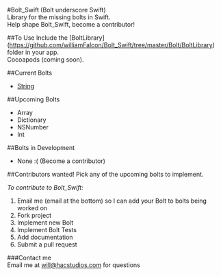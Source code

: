 #Bolt_Swift (Bolt underscore Swift)    
Library for the missing bolts in Swift.    
Help shape Bolt_Swift, become a contributor!    

##To Use
Include the [BoltLibrary] (https://github.com/williamFalcon/Bolt_Swift/tree/master/Bolt/BoltLibrary) folder in your app.    
Cocoapods (coming soon).   

##Current Bolts    
- [String](https://github.com/williamFalcon/Bolt_Swift/tree/master/Bolt/BoltLibrary/String)    

##Upcoming Bolts    
- Array    
- Dictionary    
- NSNumber    
- Int    

##Bolts in Development
- None :( (Become a contributor)

##Contributors wanted!
Pick any of the upcoming bolts to implement.

*To contribute to Bolt_Swift:*    
1. Email me (email at the bottom) so I can add your Bolt to bolts being worked on   
2. Fork project    
3. Implement new Bolt    
4. Implement Bolt Tests    
5. Add documentation    
6. Submit a pull request    

###Contact me    
Email me at will@hacstudios.com for questions    